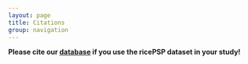 ```yaml
---
layout: page
title: Citations
group: navigation
---
```


__Please cite our <a href="https://ricepsp.github.io/" target="_blank">database</a> if you use the ricePSP dataset in your study!__  
